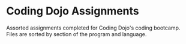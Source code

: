 # Coding Dojo Assignments
Assorted assignments completed for Coding Dojo's coding bootcamp.<br>
Files are sorted by section of the program and language.
